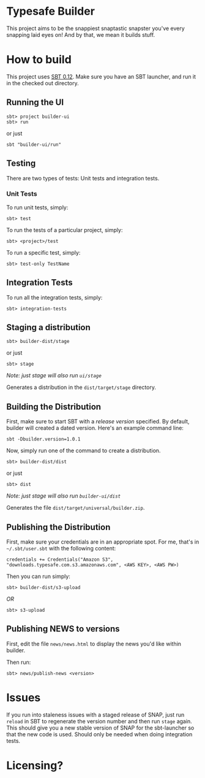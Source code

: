 # Typesafe Builder

This project aims to be the snappiest snaptastic snapster you've every snapping laid eyes on!  And by that, we mean it builds stuff.

# How to build

This project uses [SBT 0.12](http://scala-sbt.org).   Make sure you have an SBT launcher, and run it in the checked out directory.


## Running the UI

    sbt> project builder-ui
    sbt> run

or just

    sbt "builder-ui/run"


## Testing

There are two types of tests:  Unit tests and integration tests.

### Unit Tests

To run unit tests, simply:

    sbt> test

To run the tests of a particular project, simply:

    sbt> <project>/test

To run a specific test, simply:

    sbt> test-only TestName

## Integration Tests

To run all the integration tests, simply:

    sbt> integration-tests



## Staging a distribution

    sbt> builder-dist/stage

or just

    sbt> stage 

*Note: just stage will also run `ui/stage`*

Generates a distribution in the `dist/target/stage` directory.

## Building the Distribution

First, make sure to start SBT with a *release version* specified.  By default, builder will created a dated version.  Here's
an example command line:

    sbt -Dbuilder.version=1.0.1

Now, simply run one of the command to create a distribution.

    sbt> builder-dist/dist

or just

    sbt> dist

*Note: just stage will also run `builder-ui/dist`*

Generates the file `dist/target/universal/builder.zip`.

## Publishing the Distribution

First, make sure your credentials are in an appropriate spot.  For me, that's in `~/.sbt/user.sbt` with the following content:

    credentials += Credentials("Amazon S3", "downloads.typesafe.com.s3.amazonaws.com", <AWS KEY>, <AWS PW>)

Then you can run simply:

    sbt> builder-dist/s3-upload

*OR*

    sbt> s3-upload
    

## Publishing NEWS to versions

First, edit the file `news/news.html` to display the news you'd like within builder.

Then run:

    sbt> news/publish-news <version>


# Issues

If you run into staleness issues with a staged release of SNAP, just run `reload` in SBT to regenerate the version number and then run `stage` again.   This should give you a new stable version of SNAP for the sbt-launcher so that the new code is used.   Should only be needed when doing integration tests.

# Licensing?

